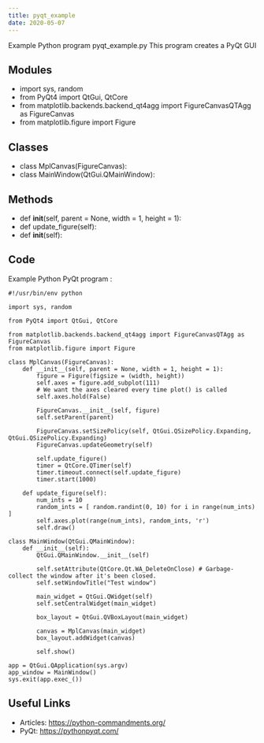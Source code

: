 ```yaml
---
title: pyqt_example
date: 2020-05-07
---
```

Example Python program pyqt_example.py
This program creates a PyQt GUI

## Modules

* import sys, random
* from PyQt4 import QtGui, QtCore
* from matplotlib.backends.backend_qt4agg import FigureCanvasQTAgg as FigureCanvas
* from matplotlib.figure import Figure

## Classes

* class MplCanvas(FigureCanvas):
* class MainWindow(QtGui.QMainWindow):

## Methods

* def __init__(self, parent = None, width = 1, height = 1):
* def update_figure(self):
* def __init__(self):

## Code

Example Python PyQt program :

    #!/usr/bin/env python
    
    import sys, random
    
    from PyQt4 import QtGui, QtCore
    
    from matplotlib.backends.backend_qt4agg import FigureCanvasQTAgg as FigureCanvas
    from matplotlib.figure import Figure
    
    class MplCanvas(FigureCanvas):
        def __init__(self, parent = None, width = 1, height = 1):
            figure = Figure(figsize = (width, height))
            self.axes = figure.add_subplot(111)
            # We want the axes cleared every time plot() is called
            self.axes.hold(False)
    
            FigureCanvas.__init__(self, figure)
            self.setParent(parent)
    
            FigureCanvas.setSizePolicy(self, QtGui.QSizePolicy.Expanding, QtGui.QSizePolicy.Expanding)
            FigureCanvas.updateGeometry(self)
    
            self.update_figure()
            timer = QtCore.QTimer(self)
            timer.timeout.connect(self.update_figure)
            timer.start(1000)
    
        def update_figure(self):
            num_ints = 10
            random_ints = [ random.randint(0, 10) for i in range(num_ints) ]
            self.axes.plot(range(num_ints), random_ints, 'r')
            self.draw()
    
    class MainWindow(QtGui.QMainWindow):
        def __init__(self):
            QtGui.QMainWindow.__init__(self)
    
            self.setAttribute(QtCore.Qt.WA_DeleteOnClose) # Garbage-collect the window after it's been closed.
            self.setWindowTitle("Test window")
    
            main_widget = QtGui.QWidget(self)
            self.setCentralWidget(main_widget)
    
            box_layout = QtGui.QVBoxLayout(main_widget)
    
            canvas = MplCanvas(main_widget)
            box_layout.addWidget(canvas)
    
            self.show()
    
    app = QtGui.QApplication(sys.argv)
    app_window = MainWindow()
    sys.exit(app.exec_())

## Useful Links

- Articles: https://python-commandments.org/
- PyQt: https://pythonpyqt.com/
